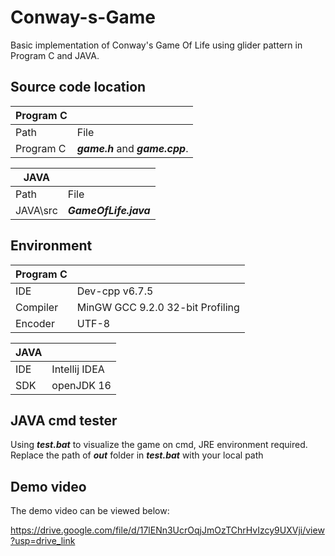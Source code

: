 # Conway-s-Game
Basic implementation of Conway's Game Of Life using glider pattern in Program C and JAVA.
## Source code location
| Program C | |
| --------- | ------ |
| Path | File |
| Program C |_**game.h**_ and   _**game.cpp**_. |

| JAVA | |
| --------- | --------- |
| Path | File |
| JAVA\src |_**GameOfLife.java**_|

## Environment

| Program C  |  |
| ------------- | ------------- |
| IDE | Dev-cpp v6.7.5 | 
| Compiler | MinGW GCC 9.2.0 32-bit Profiling |
| Encoder  | UTF-8 |


| JAVA  |  |
| ------------- | ------------- |
| IDE | Intellij IDEA | 
| SDK | openJDK 16 |

## JAVA cmd tester
Using _**test.bat**_ to visualize the game on cmd, JRE environment required.
Replace the path of _**out**_ folder in _**test.bat**_ with your local path

## Demo video
The demo video can be viewed below:

https://drive.google.com/file/d/17lENn3UcrOqjJmOzTChrHvIzcy9UXVji/view?usp=drive_link
